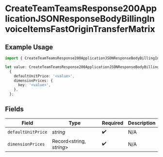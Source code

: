 # CreateTeamTeamsResponse200ApplicationJSONResponseBodyBillingInvoiceItemsFastOriginTransferMatrix

## Example Usage

```typescript
import { CreateTeamTeamsResponse200ApplicationJSONResponseBodyBillingInvoiceItemsFastOriginTransferMatrix } from '@vercel/client/models/operations';

let value: CreateTeamTeamsResponse200ApplicationJSONResponseBodyBillingInvoiceItemsFastOriginTransferMatrix =
  {
    defaultUnitPrice: '<value>',
    dimensionPrices: {
      key: '<value>',
    },
  };
```

## Fields

| Field              | Type                     | Required           | Description |
| ------------------ | ------------------------ | ------------------ | ----------- |
| `defaultUnitPrice` | _string_                 | :heavy_check_mark: | N/A         |
| `dimensionPrices`  | Record<string, _string_> | :heavy_check_mark: | N/A         |

